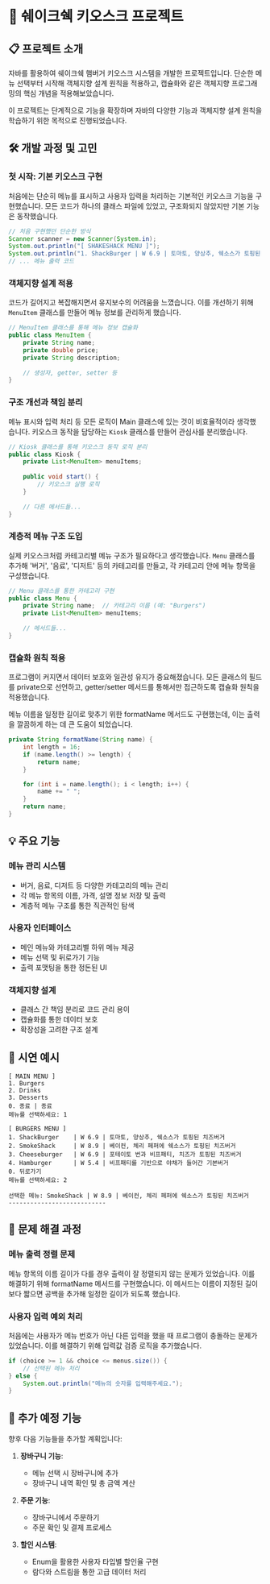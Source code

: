 # 🍔 쉐이크쉑 키오스크 프로젝트

## 📋 프로젝트 소개

자바를 활용하여 쉐이크쉑 햄버거 키오스크 시스템을 개발한 프로젝트입니다. 단순한 메뉴 선택부터 시작해 객체지향 설계 원칙을 적용하고, 캡슐화와 같은 객체지향 프로그래밍의 핵심 개념을 적용해보았습니다.

이 프로젝트는 단계적으로 기능을 확장하며 자바의 다양한 기능과 객체지향 설계 원칙을 학습하기 위한 목적으로 진행되었습니다.

## 🛠️ 개발 과정 및 고민

### 첫 시작: 기본 키오스크 구현
처음에는 단순히 메뉴를 표시하고 사용자 입력을 처리하는 기본적인 키오스크 기능을 구현했습니다. 모든 코드가 하나의 클래스 파일에 있었고, 구조화되지 않았지만 기본 기능은 동작했습니다.

```java
// 처음 구현했던 단순한 방식
Scanner scanner = new Scanner(System.in);
System.out.println("[ SHAKESHACK MENU ]");
System.out.println("1. ShackBurger | W 6.9 | 토마토, 양상추, 쉑소스가 토핑된 치즈버거");
// ... 메뉴 출력 코드
```

### 객체지향 설계 적용
코드가 길어지고 복잡해지면서 유지보수의 어려움을 느꼈습니다. 이를 개선하기 위해 `MenuItem` 클래스를 만들어 메뉴 정보를 관리하게 했습니다.

```java
// MenuItem 클래스를 통해 메뉴 정보 캡슐화
public class MenuItem {
    private String name;
    private double price;
    private String description;
    
    // 생성자, getter, setter 등
}
```

### 구조 개선과 책임 분리
메뉴 표시와 입력 처리 등 모든 로직이 Main 클래스에 있는 것이 비효율적이라 생각했습니다. 키오스크 동작을 담당하는 `Kiosk` 클래스를 만들어 관심사를 분리했습니다.

```java
// Kiosk 클래스를 통해 키오스크 동작 로직 분리
public class Kiosk {
    private List<MenuItem> menuItems;
    
    public void start() {
        // 키오스크 실행 로직
    }
    
    // 다른 메서드들...
}
```

### 계층적 메뉴 구조 도입
실제 키오스크처럼 카테고리별 메뉴 구조가 필요하다고 생각했습니다. `Menu` 클래스를 추가해 '버거', '음료', '디저트' 등의 카테고리를 만들고, 각 카테고리 안에 메뉴 항목을 구성했습니다.

```java
// Menu 클래스를 통한 카테고리 구현
public class Menu {
    private String name;  // 카테고리 이름 (예: "Burgers")
    private List<MenuItem> menuItems;
    
    // 메서드들...
}
```

### 캡슐화 원칙 적용
프로그램이 커지면서 데이터 보호와 일관성 유지가 중요해졌습니다. 모든 클래스의 필드를 private으로 선언하고, getter/setter 메서드를 통해서만 접근하도록 캡슐화 원칙을 적용했습니다.

메뉴 이름을 일정한 길이로 맞추기 위한 formatName 메서드도 구현했는데, 이는 출력을 깔끔하게 하는 데 큰 도움이 되었습니다.

```java
private String formatName(String name) {
    int length = 16;
    if (name.length() >= length) {
        return name;
    }

    for (int i = name.length(); i < length; i++) {
        name += " ";
    }
    return name;
}
```

## 💡 주요 기능

### 메뉴 관리 시스템
- 버거, 음료, 디저트 등 다양한 카테고리의 메뉴 관리
- 각 메뉴 항목의 이름, 가격, 설명 정보 저장 및 출력
- 계층적 메뉴 구조를 통한 직관적인 탐색

### 사용자 인터페이스
- 메인 메뉴와 카테고리별 하위 메뉴 제공
- 메뉴 선택 및 뒤로가기 기능
- 출력 포맷팅을 통한 정돈된 UI

### 객체지향 설계
- 클래스 간 책임 분리로 코드 관리 용이
- 캡슐화를 통한 데이터 보호
- 확장성을 고려한 구조 설계

## 🚀 시연 예시

```
[ MAIN MENU ]
1. Burgers
2. Drinks
3. Desserts
0. 종료 | 종료
메뉴를 선택하세요: 1

[ BURGERS MENU ]
1. ShackBurger    | W 6.9 | 토마토, 양상추, 쉑소스가 토핑된 치즈버거
2. SmokeShack     | W 8.9 | 베이컨, 체리 페퍼에 쉑소스가 토핑된 치즈버거
3. Cheeseburger   | W 6.9 | 포테이토 번과 비프패티, 치즈가 토핑된 치즈버거
4. Hamburger      | W 5.4 | 비프패티를 기반으로 야채가 들어간 기본버거
0. 뒤로가기
메뉴를 선택하세요: 2

선택한 메뉴: SmokeShack | W 8.9 | 베이컨, 체리 페퍼에 쉑소스가 토핑된 치즈버거
---------------------------
```

## 🔧 문제 해결 과정

### 메뉴 출력 정렬 문제
메뉴 항목의 이름 길이가 다를 경우 출력이 잘 정렬되지 않는 문제가 있었습니다. 이를 해결하기 위해 formatName 메서드를 구현했습니다. 이 메서드는 이름이 지정된 길이보다 짧으면 공백을 추가해 일정한 길이가 되도록 했습니다.

### 사용자 입력 예외 처리
처음에는 사용자가 메뉴 번호가 아닌 다른 입력을 했을 때 프로그램이 충돌하는 문제가 있었습니다. 이를 해결하기 위해 입력값 검증 로직을 추가했습니다.

```java
if (choice >= 1 && choice <= menus.size()) {
    // 선택된 메뉴 처리
} else {
    System.out.println("메뉴의 숫자를 입력해주세요.");
}
```

## 📝 추가 예정 기능

향후 다음 기능들을 추가할 계획입니다:

1. **장바구니 기능**:
   - 메뉴 선택 시 장바구니에 추가
   - 장바구니 내역 확인 및 총 금액 계산

2. **주문 기능**:
   - 장바구니에서 주문하기
   - 주문 확인 및 결제 프로세스

3. **할인 시스템**:
   - Enum을 활용한 사용자 타입별 할인율 구현
   - 람다와 스트림을 통한 고급 데이터 처리
